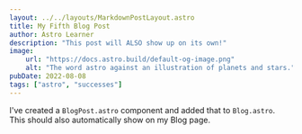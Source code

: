 ```yaml
---
layout: ../../layouts/MarkdownPostLayout.astro
title: My Fifth Blog Post
author: Astro Learner
description: "This post will ALSO show up on its own!"
image:
    url: "https://docs.astro.build/default-og-image.png"
    alt: "The word astro against an illustration of planets and stars."
pubDate: 2022-08-08
tags: ["astro", "successes"]
---
```


I've created a `BlogPost.astro` component and added that to `Blog.astro`. This should also automatically show on my Blog page.
